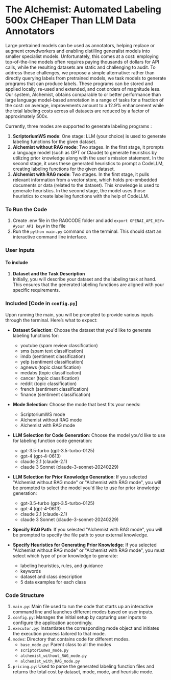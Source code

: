 # The Alchemist: Automated Labeling 500x CHEaper Than LLM Data Annotators

Large pretrained models can be used as annotators, helping replace or augment crowdworkers and enabling distilling generalist models into smaller specialist models. Unfortunately, this comes at a cost: employing top-of-the-line models often requires paying thousands of dollars for API calls, while the resulting datasets are static and challenging to audit. To address these challenges, we propose a simple alternative: rather than directly querying labels from pretrained models, we task models to generate programs that can produce labels. These programs can be stored and applied locally, re-used and extended, and cost orders of magnitude less. Our system, Alchemist, obtains comparable to or better performance than large language model-based annotation in a range of tasks for a fraction of the cost: on average, improvements amount to a 12.9% enhancement while the total labeling costs across all datasets are reduced by a factor of approximately 500x.

Currently, three modes are supported to generate labeling programs :<br />
1. **ScriptoriumWS mode**: One stage: LLM (your choice) is used to generate labeling functions for the given dataset.<br />
2. **Alchemist without RAG mode**: Two stages. In the first stage, it prompts a language model (such as GPT or Claude) to generate heuristics by utilizing prior knowledge along with the user's mission statement. In the second stage, it uses these generated heuristics to prompt a CodeLLM, creating labeling functions for the given dataset.<br /> 
3. **Alchemist with RAG mode**: Two stages. In the first stage, it pulls relevant information from a vector store, which holds pre-embedded documents or data (related to the dataset). This knowledge is used to generate heuristics. In the second stage, the model uses those heuristics to create labeling functions with the help of CodeLLM.<br />


### To Run the Code<br />

1. Create .env file in the RAGCODE folder and add `export OPENAI_API_KEY= #your API key#`  in the file<br />
2. Run the `python main.py` command on the terminal. This should start an interactive command line interface. <br />

### User Inputs

#### To include
1. **Dataset and the Task Description** <br />
Initially, you will describe your dataset and the labeling task at hand. This ensures that the generated labeling functions are aligned with your specific requirements.<br />

### Included [Code in `config.py`]<br />
Upon running the main, you will be prompted to provide various inputs through the terminal. Here’s what to expect:<br />

- **Dataset Selection**: Choose the dataset that you'd like to generate labeling functions for:<br />
    - youtube (spam review classification)  
    - sms (spam text classification)  
    - imdb (sentiment classification)  
    - yelp (sentiment classification)  
    - agnews (topic classification)  
    - medabs (topic classification)  
    - cancer (topic classification)  
    - reddit (topic classification)  
    - french (sentiment classification)  
    - finance (sentiment classification)

- **Mode Selection**: Choose the mode that best fits your needs:<br />
    - ScriptoriumWS mode
    - Alchemist without RAG mode
    - Alchemist with RAG mode<br />

- **LLM Selection for Code Generation**: Choose the model you'd like to use for labeling function code generation:<br />
    - gpt-3.5-turbo (gpt-3.5-turbo-0125)
    - gpt-4 (gpt-4-0613)
    - claude 2.1 (claude-2.1)
    - claude 3 Sonnet (claude-3-sonnet-20240229)<br />

- **LLM Selection for Prior Knowledge Generation**: If you selected "Alchemist without RAG mode" or "Alchemist with RAG mode", you will be prompted to select the model you'd like to use for prior knowledge generation:<br />
    - gpt-3.5-turbo (gpt-3.5-turbo-0125)
    - gpt-4 (gpt-4-0613)
    - claude 2.1 (claude-2.1)
    - claude 3 Sonnet (claude-3-sonnet-20240229)<br />

- **Specify RAG Path**: If you selected "Alchemist with RAG mode", you will be prompted to specify the file path to your external knowledge.<br />

- **Specify Heuristics for Generating Prior Knowledge**: If you selected "Alchemist without RAG mode" or "Alchemist with RAG mode", you must select which type of prior knowledge to generate:<br />
    - labeling heuristics, rules, and guidance
    - keywords
    - dataset and class description
    - 5 data examples for each class<br />


### Code Structure
1. `main.py`: Main file used to run the code that starts up an interactive command line and launches different modes based on user inputs.
2. `config.py`:  Manages the initial setup by capturing user inputs to configure the application accordingly. 
3. `executor.py`: Instantiates the corresponding mode object and initiates the execution process tailored to that mode.
4. `modes`: Directory that contains code for different modes.
    - `base_mode.py`: Parent class to all the modes
    - `scriptoriumws_mode.py`
    - `alchemist_without_RAG_mode.py`
    - `alchemist_with_RAG_mode.py`
5. `pricing.py`: Used to parse the generated labeling function files and returns the total cost by dataset, mode, mode, and heuristic mode.
